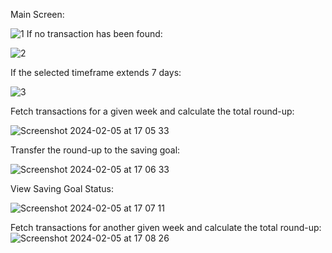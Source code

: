 
Main Screen:


![1](https://github.com/ayerose/StarlingTechChallenge_Soreya/assets/56599409/e3553526-f76f-4790-92eb-01ed8c4a151f)
If no transaction has been found:


![2](https://github.com/ayerose/StarlingTechChallenge_Soreya/assets/56599409/8c5e5029-7250-470e-b808-862690f84623)

If the selected timeframe extends 7 days:


![3](https://github.com/ayerose/StarlingTechChallenge_Soreya/assets/56599409/58e9c786-70da-498e-8591-34dd19b7d3f6)

Fetch transactions for a given week and calculate the total round-up:


![Screenshot 2024-02-05 at 17 05 33](https://github.com/ayerose/StarlingTechChallenge_Soreya/assets/56599409/a2c4f3a0-4f36-4150-a5bc-11328350d526)

Transfer the round-up to the saving goal:


![Screenshot 2024-02-05 at 17 06 33](https://github.com/ayerose/StarlingTechChallenge_Soreya/assets/56599409/0bb1ce4c-6ec0-405a-a303-bbb29f96294c)

View Saving Goal Status:


![Screenshot 2024-02-05 at 17 07 11](https://github.com/ayerose/StarlingTechChallenge_Soreya/assets/56599409/d0c67e50-2307-4717-9f00-b7cf8baaaf1d)


Fetch transactions for another given week and calculate the total round-up:
![Screenshot 2024-02-05 at 17 08 26](https://github.com/ayerose/StarlingTechChallenge_Soreya/assets/56599409/31e66aa6-edfb-4888-abf1-f7477ade4ffe)

